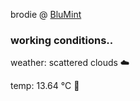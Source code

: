 brodie @ [BluMint](https://www.linkedin.com/company/blumint-io/)

<!--weather_start-->
### working conditions..

weather: scattered clouds ☁️

temp: 13.64 °C 👕

<!--weather_end-->

